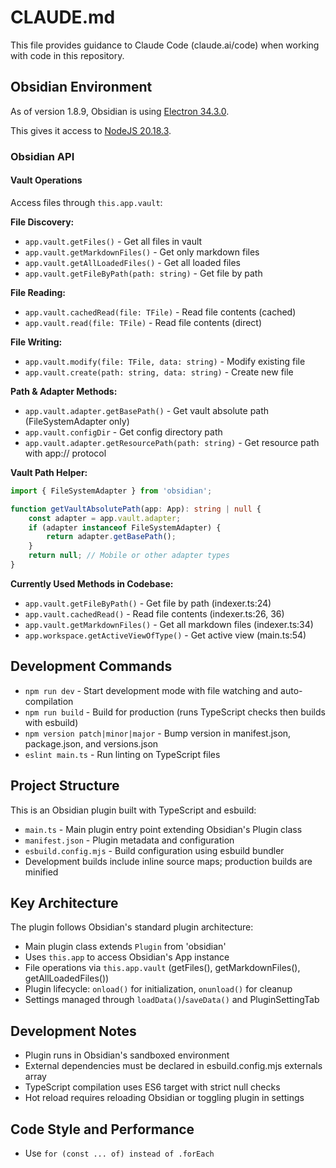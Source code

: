 # CLAUDE.md

This file provides guidance to Claude Code (claude.ai/code) when working with code in this repository.

## Obsidian Environment
As of version 1.8.9, Obsidian is using [Electron 34.3.0](https://releases.electronjs.org/release/v34.3.0).

This gives it access to [NodeJS 20.18.3](https://github.com/nodejs/node/releases/tag/v20.18.3).

### Obsidian API

#### Vault Operations
Access files through `this.app.vault`:

**File Discovery:**
- `app.vault.getFiles()` - Get all files in vault
- `app.vault.getMarkdownFiles()` - Get only markdown files  
- `app.vault.getAllLoadedFiles()` - Get all loaded files
- `app.vault.getFileByPath(path: string)` - Get file by path

**File Reading:**
- `app.vault.cachedRead(file: TFile)` - Read file contents (cached)
- `app.vault.read(file: TFile)` - Read file contents (direct)

**File Writing:**
- `app.vault.modify(file: TFile, data: string)` - Modify existing file
- `app.vault.create(path: string, data: string)` - Create new file

**Path & Adapter Methods:**
- `app.vault.adapter.getBasePath()` - Get vault absolute path (FileSystemAdapter only)
- `app.vault.configDir` - Get config directory path
- `app.vault.adapter.getResourcePath(path: string)` - Get resource path with app:// protocol

**Vault Path Helper:**
```typescript
import { FileSystemAdapter } from 'obsidian';

function getVaultAbsolutePath(app: App): string | null {
    const adapter = app.vault.adapter;
    if (adapter instanceof FileSystemAdapter) {
        return adapter.getBasePath();
    }
    return null; // Mobile or other adapter types
}
```

**Currently Used Methods in Codebase:**
- `app.vault.getFileByPath()` - Get file by path (indexer.ts:24)
- `app.vault.cachedRead()` - Read file contents (indexer.ts:26, 36)  
- `app.vault.getMarkdownFiles()` - Get all markdown files (indexer.ts:34)
- `app.workspace.getActiveViewOfType()` - Get active view (main.ts:54)



## Development Commands

- `npm run dev` - Start development mode with file watching and auto-compilation
- `npm run build` - Build for production (runs TypeScript checks then builds with esbuild)
- `npm version patch|minor|major` - Bump version in manifest.json, package.json, and versions.json
- `eslint main.ts` - Run linting on TypeScript files

## Project Structure

This is an Obsidian plugin built with TypeScript and esbuild:

- `main.ts` - Main plugin entry point extending Obsidian's Plugin class
- `manifest.json` - Plugin metadata and configuration
- `esbuild.config.mjs` - Build configuration using esbuild bundler
- Development builds include inline source maps; production builds are minified

## Key Architecture

The plugin follows Obsidian's standard plugin architecture:
- Main plugin class extends `Plugin` from 'obsidian'
- Uses `this.app` to access Obsidian's App instance
- File operations via `this.app.vault` (getFiles(), getMarkdownFiles(), getAllLoadedFiles())
- Plugin lifecycle: `onload()` for initialization, `onunload()` for cleanup
- Settings managed through `loadData()`/`saveData()` and PluginSettingTab

## Development Notes

- Plugin runs in Obsidian's sandboxed environment
- External dependencies must be declared in esbuild.config.mjs externals array
- TypeScript compilation uses ES6 target with strict null checks
- Hot reload requires reloading Obsidian or toggling plugin in settings

## Code Style and Performance

- Use `for (const ... of) instead of .forEach`
